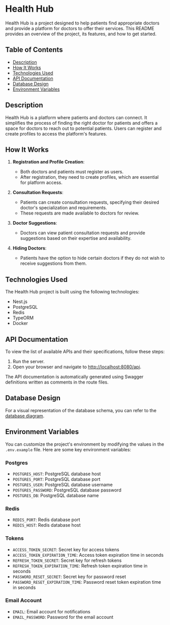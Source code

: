 # Health Hub

Health Hub is a project designed to help patients find appropriate doctors and provide a platform for doctors to offer their services. This README provides an overview of the project, its features, and how to get started.

## Table of Contents

- [Description](#description)
- [How It Works](#how-it-works)
- [Technologies Used](#technologies-used)
- [API Documentation](#api-documentation)
- [Database Design](#database-design)
- [Environment Variables](#environment-variables)

## Description

Health Hub is a platform where patients and doctors can connect. It simplifies the process of finding the right doctor for patients and offers a space for doctors to reach out to potential patients. Users can register and create profiles to access the platform's features.

## How It Works

1. **Registration and Profile Creation**:

   - Both doctors and patients must register as users.
   - After registration, they need to create profiles, which are essential for platform access.

2. **Consultation Requests**:

   - Patients can create consultation requests, specifying their desired doctor's specialization and requirements.
   - These requests are made available to doctors for review.

3. **Doctor Suggestions**:

   - Doctors can view patient consultation requests and provide suggestions based on their expertise and availability.

4. **Hiding Doctors**:
   - Patients have the option to hide certain doctors if they do not wish to receive suggestions from them.

## Technologies Used

The Health Hub project is built using the following technologies:

- Nest.js
- PostgreSQL
- Redis
- TypeORM
- Docker

## API Documentation

To view the list of available APIs and their specifications, follow these steps:

1. Run the server.
2. Open your browser and navigate to [http://localhost:8080/api](http://localhost:8080/api).

The API documentation is automatically generated using Swagger definitions written as comments in the route files.

## Database Design

For a visual representation of the database schema, you can refer to the [database diagram](https://dbdiagram.io/d/651ee04cffbf5169f01d9d58).

## Environment Variables

You can customize the project's environment by modifying the values in the `.env.example` file. Here are some key environment variables:

### Postgres

- `POSTGRES_HOST`: PostgreSQL database host
- `POSTGRES_PORT`: PostgreSQL database port
- `POSTGRES_USER`: PostgreSQL database username
- `POSTGRES_PASSWORD`: PostgreSQL database password
- `POSTGRES_DB`: PostgreSQL database name

### Redis

- `REDIS_PORT`: Redis database port
- `REDIS_HOST`: Redis database host

### Tokens

- `ACCESS_TOKEN_SECRET`: Secret key for access tokens
- `ACCESS_TOKEN_EXPIRATION_TIME`: Access token expiration time in seconds
- `REFRESH_TOKEN_SECRET`: Secret key for refresh tokens
- `REFRESH_TOKEN_EXPIRATION_TIME`: Refresh token expiration time in seconds
- `PASSWORD_RESET_SECRET`: Secret key for password reset
- `PASSWORD_RESET_EXPIRATION_TIME`: Password reset token expiration time in seconds

### Email Account

- `EMAIL`: Email account for notifications
- `EMAIL_PASSWORD`: Password for the email account
